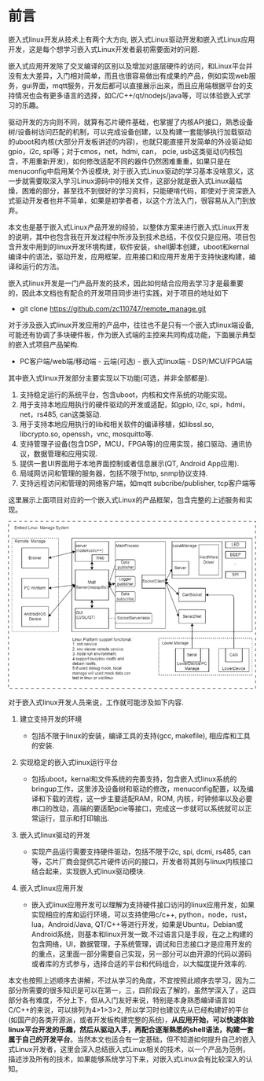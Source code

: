 # 前言

嵌入式linux开发从技术上有两个大方向, 嵌入式Linux驱动开发和嵌入式Linux应用开发，这是每个想学习嵌入式Linux开发者最初需要面对的问题.

嵌入式应用开发除了交叉编译的区别以及增加对底层硬件的访问，和Linux平台并没有太大差异，入门相对简单，而且也很容易做出有成果的产品，例如实现web服务，gui界面，mqtt服务，开发后都可以直接展示出来，而且应用端根据平台的支持情况也会有更多语言的选择，如C/C++/qt/nodejs/java等，可以体验嵌入式学习的乐趣。

驱动开发的方向则不同，就算有芯片硬件基础，也掌握了内核API接口，熟悉设备树/设备树访问匹配的机制，可以完成设备创建，以及构建一套能够执行加载驱动的uboot和内核(大部分开发板讲述的内容)，也就只能直接开发简单的外设驱动如gpio，i2c, spi等；对于cmos，net，hdmi, can， pcie, usb这类驱动(内核包含，不用重新开发)，如何修改适配不同的器件仍然困难重重，如果只是在menuconfig中启用某个外设模块, 对于嵌入式Linux驱动的学习基本没啥意义，这一步就需要取深入学习Linux源码中的相关文件，这部分就是嵌入式Linux最枯燥，困难的部分，甚至找不到很好的学习资料，只能硬啃代码，即使对于资深嵌入式驱动开发者也并不简单，如果是初学者者，以这个方法入门，很容易从入门到放弃。

本文也是基于嵌入式Linux产品开发的经验，以整体方案来进行嵌入式Linux开发的说明，其中也包含我在开发过程中所涉及到技术总结，不仅仅只是应用。项目包含开发中用到的linux开发环境构建，软件安装，shell脚本创建，uboot和kernal编译中的语法，驱动开发，应用框架，应用接口和应用开发用于支持快速构建，编译和运行的方法。

嵌入式linux开发是一门产品开发的技术，因此如何结合应用去学习才是最重要的，因此本文档也有配合的开发项目同步进行实践，对于项目的地址如下

- git clone https://github.com/zc110747/remote_manage.git

对于涉及嵌入式linux开发应用的产品中，往往也不是只有一个嵌入式linux端设备, 可能还有协调了多块硬件板，作为嵌入式端的主控来共同构成功能，下面展示典型的嵌入式项目产品架构.

- PC客户端/web端/移动端 - 云端(可选) - 嵌入式linux端 - DSP/MCU/FPGA端

其中嵌入式linux开发部分主要实现以下功能(可选，并非全部都是).

1. 支持稳定运行的系统平台，包含uboot，内核和文件系统的功能实现。
2. 用于支持本地应用执行的硬件驱动的开发或适配，如gpio, i2c, spi，hdmi，net，rs485, can这类驱动.
3. 用于支持本地应用执行的lib和相关软件的编译移植，如libssl.so, libcrypto.so, openssh，vnc, mosquitto等.
4. 支持管理子设备(包含DSP，MCU，FPGA等)的应用实现，接口驱动、通讯协议，数据管理和应用实现.
5. 提供一套UI界面用于本地界面控制或者信息展示(QT, Android App应用).
6. 局域网访问和管理的服务器，包括不限于http, snmp协议支持.
7. 支持远程访问和管理的网络客户端，如mqtt subcribe/publisher, tcp客户端等

这里展示上面项目对应的一个嵌入式Linux的产品框架，包含完整的上述服务和实现。

![image](image/mainFrame.png)

对于嵌入式linux开发人员来说，工作就可能涉及如下内容.

1. 建立支持开发的环境

    - 包括不限于linux的安装，编译工具的支持(gcc, makefile), 相应库和工具的安装.

2. 实现稳定的嵌入式linux运行平台

    - 包括uboot，kernal和文件系统的完善支持，包含嵌入式linux系统的bringup工作，这里涉及设备树和驱动的修改，menuconfig配置，以及编译和下载的流程，这一步主要适配RAM，ROM, 内核，时钟频率以及必要串口的改动，高端的要适配pcie等接口，完成这一步就可以系统就可以正常运行，显示和打印输出.

3. 嵌入式linux驱动的开发

    - 实现产品运行需要支持硬件驱动，包括不限于i2c, spi, dcmi, rs485, can等，芯片厂商会提供芯片硬件访问的接口，开发者将其则与linux内核接口结合起来，实现嵌入式linux驱动模块.
    
4. 嵌入式linux应用开发

    - 嵌入式linux应用开发可以理解为支持硬件接口访问的linux应用开发，如果实现相应的库和运行环境，可以支持使用c/c++, python，node，rust，lua，Android/Java, QT/C++等进行开发，如果是Ubuntu，Debian或Android系统，则基本和linux开发一致.不过语言只是手段，在之上构建的包含网络，UI，数据管理，子系统管理，调试和日志接口才是应用开发的的重点，这里面一部分需要自己实现，另一部分可以由开源的代码以源码或者库的方式参与，选择合适的平台和代码组合，以大幅度提升效率的.

本文也按照上述顺序去讲解，不过从学习的角度，不宜按照此顺序去学习，因为二部分所需要的很多知识是可以在第一，三，四阶段去了解的，虽然学深入了，这四部分各有难度，不分上下，但从入门友好来说，特别是本身熟悉编译语言如C/C++的来说，可以排列为4>1>3>2, 所以学习时也建议先从已经构建好的平台(如国产的各类开源派，或者开发板构建完整的系统)，**从应用开始，可以快速体验linux平台开发的乐趣，然后从驱动入手，再配合逐渐熟悉的shell语法，构建一套属于自己的开发平台**。当然本文也适合有一定基础，但不知道如何提升自己的嵌入式Linux开发者，这里会深入总结嵌入式Linux相关的技术，以一个产品为范例，描述涉及所有的技术，如果能够系统学习下来，对嵌入式Linux会有比较深入的认知。


